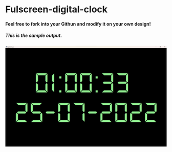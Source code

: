 # Fulscreen-digital-clock

#### Feel free to fork into your Githun and modify it on your own design!

##### This is the sample output.

![digial-clock-output](output.png)
